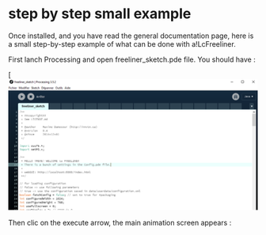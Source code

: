 # step by step small example #

Once installed, and you have read the general documentation page, here is a small step-by-step example of what can be done with a!LcFreeliner.

First lanch Processing and open freeliner_sketch.pde file.
You should have :

[![Processing window screenshot](doc/img/freeliner-processing-1.PNG)

Then clic on the execute arrow, the main animation screen appears :

